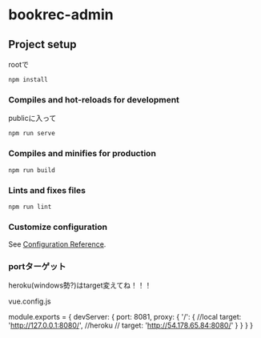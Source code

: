 # bookrec-admin

## Project setup
rootで
```
npm install
```

### Compiles and hot-reloads for development
publicに入って
```
npm run serve
```

### Compiles and minifies for production
```
npm run build
```

### Lints and fixes files
```
npm run lint
```

### Customize configuration
See [Configuration Reference](https://cli.vuejs.org/config/).

### portターゲット
heroku(windows勢?)はtarget変えてね！！！

vue.config.js

module.exports = {
  devServer: {
    port: 8081,
    proxy: {
      '/': {
        //local
        target: 'http://127.0.0.1:8080/',
        //heroku
        // target: 'http://54.178.65.84:8080/'
      }
    }
  }
}
